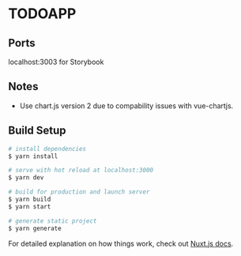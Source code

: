 # TODOAPP

## Ports
localhost:3003 for Storybook

## Notes
- Use chart.js version 2 due to compability issues with vue-chartjs.

## Build Setup

```bash
# install dependencies
$ yarn install

# serve with hot reload at localhost:3000
$ yarn dev

# build for production and launch server
$ yarn build
$ yarn start

# generate static project
$ yarn generate
```

For detailed explanation on how things work, check out [Nuxt.js docs](https://nuxtjs.org).
